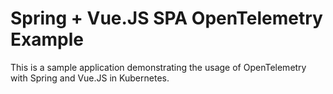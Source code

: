 # Spring + Vue.JS SPA OpenTelemetry Example

This is a sample application demonstrating the usage of OpenTelemetry with Spring and Vue.JS in Kubernetes.
